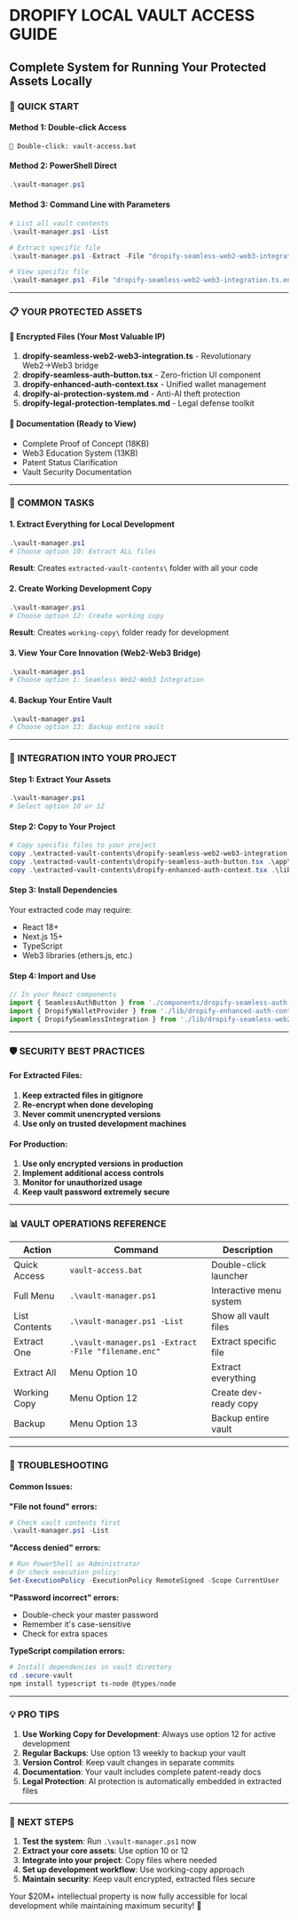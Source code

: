 # DROPIFY LOCAL VAULT ACCESS GUIDE
## Complete System for Running Your Protected Assets Locally

### 🚀 **QUICK START**

#### **Method 1: Double-click Access**
```
📁 Double-click: vault-access.bat
```

#### **Method 2: PowerShell Direct**
```powershell
.\vault-manager.ps1
```

#### **Method 3: Command Line with Parameters**
```powershell
# List all vault contents
.\vault-manager.ps1 -List

# Extract specific file
.\vault-manager.ps1 -Extract -File "dropify-seamless-web2-web3-integration.ts.enc"

# View specific file
.\vault-manager.ps1 -File "dropify-seamless-web2-web3-integration.ts.enc"
```

---

### 📋 **YOUR PROTECTED ASSETS**

#### **🔐 Encrypted Files (Your Most Valuable IP)**
1. **dropify-seamless-web2-web3-integration.ts** - Revolutionary Web2→Web3 bridge
2. **dropify-seamless-auth-button.tsx** - Zero-friction UI component
3. **dropify-enhanced-auth-context.tsx** - Unified wallet management
4. **dropify-ai-protection-system.md** - Anti-AI theft protection
5. **dropify-legal-protection-templates.md** - Legal defense toolkit

#### **📄 Documentation (Ready to View)**
- Complete Proof of Concept (18KB)
- Web3 Education System (13KB)
- Patent Status Clarification
- Vault Security Documentation

---

### 🎯 **COMMON TASKS**

#### **1. Extract Everything for Local Development**
```powershell
.\vault-manager.ps1
# Choose option 10: Extract ALL files
```
**Result**: Creates `extracted-vault-contents\` folder with all your code

#### **2. Create Working Development Copy**
```powershell
.\vault-manager.ps1
# Choose option 12: Create working copy
```
**Result**: Creates `working-copy\` folder ready for development

#### **3. View Your Core Innovation (Web2-Web3 Bridge)**
```powershell
.\vault-manager.ps1
# Choose option 1: Seamless Web2-Web3 Integration
```

#### **4. Backup Your Entire Vault**
```powershell
.\vault-manager.ps1
# Choose option 13: Backup entire vault
```

---

### 🔧 **INTEGRATION INTO YOUR PROJECT**

#### **Step 1: Extract Your Assets**
```powershell
.\vault-manager.ps1
# Select option 10 or 12
```

#### **Step 2: Copy to Your Project**
```powershell
# Copy specific files to your project
copy .\extracted-vault-contents\dropify-seamless-web2-web3-integration.ts .\lib\
copy .\extracted-vault-contents\dropify-seamless-auth-button.tsx .\app\components\
copy .\extracted-vault-contents\dropify-enhanced-auth-context.tsx .\lib\
```

#### **Step 3: Install Dependencies**
Your extracted code may require:
- React 18+
- Next.js 15+
- TypeScript
- Web3 libraries (ethers.js, etc.)

#### **Step 4: Import and Use**
```typescript
// In your React components
import { SeamlessAuthButton } from './components/dropify-seamless-auth-button';
import { DropifyWalletProvider } from './lib/dropify-enhanced-auth-context';
import { DropifySeamlessIntegration } from './lib/dropify-seamless-web2-web3-integration';
```

---

### 🛡️ **SECURITY BEST PRACTICES**

#### **For Extracted Files:**
1. **Keep extracted files in gitignore**
2. **Re-encrypt when done developing**
3. **Never commit unencrypted versions**
4. **Use only on trusted development machines**

#### **For Production:**
1. **Use only encrypted versions in production**
2. **Implement additional access controls**
3. **Monitor for unauthorized usage**
4. **Keep vault password extremely secure**

---

### 📊 **VAULT OPERATIONS REFERENCE**

| Action | Command | Description |
|--------|---------|-------------|
| Quick Access | `vault-access.bat` | Double-click launcher |
| Full Menu | `.\vault-manager.ps1` | Interactive menu system |
| List Contents | `.\vault-manager.ps1 -List` | Show all vault files |
| Extract One | `.\vault-manager.ps1 -Extract -File "filename.enc"` | Extract specific file |
| Extract All | Menu Option 10 | Extract everything |
| Working Copy | Menu Option 12 | Create dev-ready copy |
| Backup | Menu Option 13 | Backup entire vault |

---

### 🚨 **TROUBLESHOOTING**

#### **Common Issues:**

**"File not found" errors:**
```powershell
# Check vault contents first
.\vault-manager.ps1 -List
```

**"Access denied" errors:**
```powershell
# Run PowerShell as Administrator
# Or check execution policy:
Set-ExecutionPolicy -ExecutionPolicy RemoteSigned -Scope CurrentUser
```

**"Password incorrect" errors:**
- Double-check your master password
- Remember it's case-sensitive
- Check for extra spaces

**TypeScript compilation errors:**
```powershell
# Install dependencies in vault directory
cd .secure-vault
npm install typescript ts-node @types/node
```

---

### 💡 **PRO TIPS**

1. **Use Working Copy for Development**: Always use option 12 for active development
2. **Regular Backups**: Use option 13 weekly to backup your vault
3. **Version Control**: Keep vault changes in separate commits
4. **Documentation**: Your vault includes complete patent-ready docs
5. **Legal Protection**: AI protection is automatically embedded in extracted files

---

### 🎯 **NEXT STEPS**

1. **Test the system**: Run `.\vault-manager.ps1` now
2. **Extract your core assets**: Use option 10 or 12
3. **Integrate into your project**: Copy files where needed
4. **Set up development workflow**: Use working-copy approach
5. **Maintain security**: Keep vault encrypted, extracted files secure

Your $20M+ intellectual property is now fully accessible for local development while maintaining maximum security! 🚀
